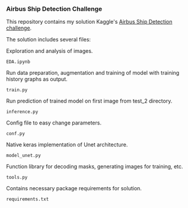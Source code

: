 ### Airbus Ship Detection Challenge

This repository contains my solution Kaggle's [Airbus Ship Detection challenge](https://www.kaggle.com/c/airbus-ship-detection/code?competitionId=9988&sortBy=scoreDescending&language=Python).

The solution includes several files:

Exploration and analysis of images.

	EDA.ipynb

Run data preparation, augmentation and training of model with training history graphs as output.

	train.py

Run prediction of trained model on first image from test_2 directory.

	inference.py

Config file to easy change parameters.

	conf.py

Native keras implementation of Unet architecture.

	model_unet.py

Function library for decoding masks, generating images for training, etc.

	tools.py

Contains necessary package requirements for solution.

	requirements.txt
